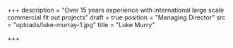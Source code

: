 +++
description = "Over 15 years experience with international large scale commercial fit out projects"
draft = true
position = "Managing Director"
src = "uploads/luke-murray-1.jpg"
title = "Luke Murry"

+++
